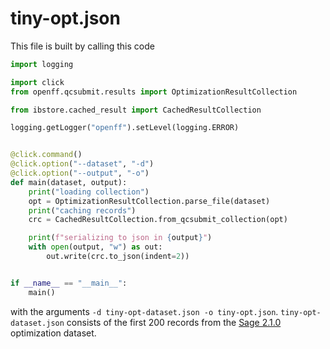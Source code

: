 # tiny-opt.json

This file is built by calling this code

``` python
import logging

import click
from openff.qcsubmit.results import OptimizationResultCollection

from ibstore.cached_result import CachedResultCollection

logging.getLogger("openff").setLevel(logging.ERROR)


@click.command()
@click.option("--dataset", "-d")
@click.option("--output", "-o")
def main(dataset, output):
    print("loading collection")
    opt = OptimizationResultCollection.parse_file(dataset)
    print("caching records")
    crc = CachedResultCollection.from_qcsubmit_collection(opt)

    print(f"serializing to json in {output}")
    with open(output, "w") as out:
        out.write(crc.to_json(indent=2))


if __name__ == "__main__":
    main()
```

with the arguments `-d tiny-opt-dataset.json -o tiny-opt.json`.
`tiny-opt-dataset.json` consists of the first 200 records from the [Sage
2.1.0][sage] optimization dataset.

[sage]: https://raw.githubusercontent.com/openforcefield/sage-2.1.0/main/inputs-and-outputs/data-sets/opt-set-for-fitting-2.1.0.json
